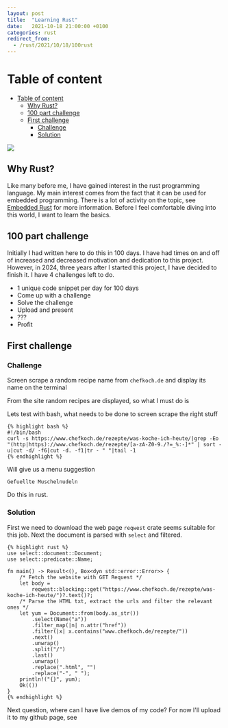 ```yaml
---
layout: post
title:  "Learning Rust"
date:   2021-10-18 21:00:00 +0100
categories: rust
redirect_from:
  - /rust/2021/10/18/100rust
---
```



#  Table of content
<!-- MarkdownTOC autolink="true" -->

- [Table of content](#table-of-content)
	- [Why Rust?](#why-rust)
	- [100 part challenge](#100-part-challenge)
	- [First challenge](#first-challenge)
		- [Challenge](#challenge)
		- [Solution](#solution)

<!-- /MarkdownTOC -->

![](/assets/img/challenge.jpeg)

## Why Rust?

Like many before me, I have gained interest in the rust programming language. My main interest comes from the fact that it can be used for embedded programming. There is a lot of activity on the topic, see [Embedded Rust](https://www.rust-lang.org/what/embedded) for more information. Before I feel comfortable diving into this world, I want to learn the basics. 


## 100 part challenge

Initially I had written here to do this in 100 days. I have had times on and off of increased and decreased motivation and dedication to this project.
However, in 2024, three years after I started this project, I have decided to finish it. I have 4 challenges left to do.

* 1 unique code snippet per day for 100 days
* Come up with a challenge
* Solve the challenge
* Upload and present
* ???
* Profit


## First challenge


### Challenge

Screen scrape a random recipe name from `chefkoch.de` and display its name on the terminal

From the site [](https://www.chefkoch.de/rezepte/was-koche-ich-heute/) random recipes are displayed, so what I must do is

Lets test with bash, what needs to be done to screen scrape the right stuff

	
	
	{% highlight bash %}
	#!/bin/bash
	curl -s https://www.chefkoch.de/rezepte/was-koche-ich-heute/|grep -Eo "(http|https)://www.chefkoch.de/rezepte/[a-zA-Z0-9./?=_%:-]*" | sort -u|cut -d/ -f6|cut -d. -f1|tr - " "|tail -1
	{% endhighlight %}

Will give us a menu suggestion

	Gefuellte Muschelnudeln

Do this in rust.

### Solution

First we need to download the web page `reqwest` crate seems suitable for this job. Next the document is parsed with `select` and filtered.


	{% highlight rust %}
	use select::document::Document;
	use select::predicate::Name;

	fn main() -> Result<(), Box<dyn std::error::Error>> {
	    /* Fetch the website with GET Request */
	    let body =
	        reqwest::blocking::get("https://www.chefkoch.de/rezepte/was-koche-ich-heute/")?.text()?;
	    /* Parse the HTML txt, extract the urls and filter the relevant ones */
	    let yum = Document::from(body.as_str())
	        .select(Name("a"))
	        .filter_map(|n| n.attr("href"))
	        .filter(|x| x.contains("www.chefkoch.de/rezepte/"))
	        .next()
	        .unwrap()
	        .split("/")
	        .last()
	        .unwrap()
	        .replace(".html", "")
	        .replace("-", " ");
	    println!("{}", yum);
	    Ok(())
	}
	{% endhighlight %}


Next question, where can I have live demos of my code? For now I'll upload it to my github page, see [](https://github.com/maebli/100rustsnippets/blob/master/web-scrapper/src/main.rs)




